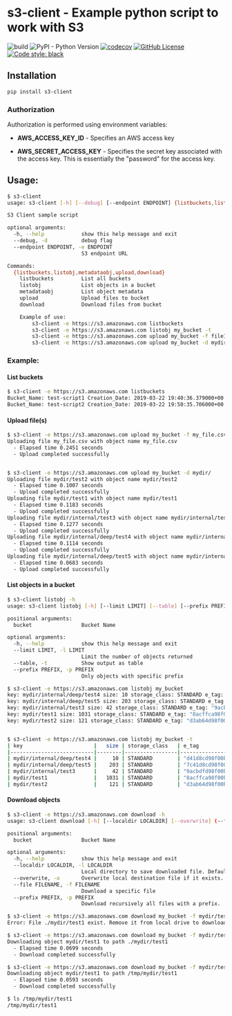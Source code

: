 # s3-client - Example python script to work with S3

![build](https://github.com/thobiast/s3_client/workflows/build/badge.svg)
![PyPI - Python Version](https://img.shields.io/pypi/pyversions/s3-client)
[![codecov](https://codecov.io/gh/thobiast/s3_client/branch/master/graph/badge.svg)](https://codecov.io/gh/thobiast/s3_client)
[![GitHub License](https://img.shields.io/github/license/thobiast/s3_client)](https://github.com/thobiast/s3_client/blob/master/LICENSE)
[![Code style: black](https://img.shields.io/badge/code%20style-black-000000.svg)](https://github.com/psf/black)


## Installation

```bash
pip install s3-client
```


### Authorization

Authorization is performed using environment variables:

- **AWS_ACCESS_KEY_ID** -  Specifies an AWS access key

- **AWS_SECRET_ACCESS_KEY** - Specifies the secret key associated with the access key. This is essentially the "password" for the access key.


## Usage:

```bash
$ s3-client
usage: s3-client [-h] [--debug] [--endpoint ENDPOINT] {listbuckets,listobj,metadataobj,upload,download} ...

S3 Client sample script

optional arguments:
  -h, --help            show this help message and exit
  --debug, -d           debug flag
  --endpoint ENDPOINT, -e ENDPOINT
                        S3 endpoint URL

Commands:
  {listbuckets,listobj,metadataobj,upload,download}
    listbuckets         List all buckets
    listobj             List objects in a bucket
    metadataobj         List object metadata
    upload              Upload files to bucket
    download            Download files from bucket

    Example of use:
        s3-client -e https://s3.amazonaws.com listbuckets
        s3-client -e https://s3.amazonaws.com listobj my_bucket -t
        s3-client -e https://s3.amazonaws.com upload my_bucket -f file1
        s3-client -e https://s3.amazonaws.com upload my_bucket -d mydir
```

### Example:

#### List buckets

```bash
$ s3-client -e https://s3.amazonaws.com listbuckets
Bucket_Name: test-script1 Creation_Date: 2019-03-22 19:40:36.379000+00:00
Bucket_Name: test-script2 Creation_Date: 2019-03-22 19:50:35.706000+00:00
```

#### Upload file(s)

```bash
$ s3-client -e https://s3.amazonaws.com upload my_bucket -f my_file.csv
Uploading file my_file.csv with object name my_file.csv
  - Elapsed time 0.2451 seconds
  - Upload completed successfully


$ s3-client -e https://s3.amazonaws.com upload my_bucket -d mydir/
Uploading file mydir/test2 with object name mydir/test2
  - Elapsed time 0.1007 seconds
  - Upload completed successfully
Uploading file mydir/test1 with object name mydir/test1
  - Elapsed time 0.1183 seconds
  - Upload completed successfully
Uploading file mydir/internal/test3 with object name mydir/internal/test3
  - Elapsed time 0.1277 seconds
  - Upload completed successfully
Uploading file mydir/internal/deep/test4 with object name mydir/internal/deep/test4
  - Elapsed time 0.1114 seconds
  - Upload completed successfully
Uploading file mydir/internal/deep/test5 with object name mydir/internal/deep/test5
  - Elapsed time 0.0683 seconds
  - Upload completed successfully
```

#### List objects in a bucket

```bash
$ s3-client listobj -h
usage: s3-client listobj [-h] [--limit LIMIT] [--table] [--prefix PREFIX] bucket

positional arguments:
  bucket                Bucket Name

optional arguments:
  -h, --help            show this help message and exit
  --limit LIMIT, -l LIMIT
                        Limit the number of objects returned
  --table, -t           Show output as table
  --prefix PREFIX, -p PREFIX
                        Only objects with specific prefix
```


```bash
$ s3-client -e https://s3.amazonaws.com listobj my_bucket
key: mydir/internal/deep/test4 size: 10 storage_class: STANDARD e_tag: "d41d8cd98f00b204e9800998ecf8427e" last_modified: 2020-08-21 16:40:42.790000+00:00
key: mydir/internal/deep/test5 size: 203 storage_class: STANDARD e_tag: "7c41d8cd98f00b204e9800998ecf8427" last_modified: 2020-08-21 16:40:42.894000+00:00
key: mydir/internal/test3 size: 42 storage_class: STANDARD e_tag: "9acbdfd98f00b204e9100998ecf8423a" last_modified: 2020-08-21 16:40:42.655000+00:00
key: mydir/test1 size: 1031 storage_class: STANDARD e_tag: "8acffca98f00b204e98a0821ecf8447e" last_modified: 2020-08-21 16:40:42.538000+00:00
key: mydir/test2 size: 121 storage_class: STANDARD e_tag: "d3ab64d98f00b20401800998ecf8438b" last_modified: 2020-08-21 16:40:42.429000+00:00


$ s3-client -e https://s3.amazonaws.com listobj my_bucket -t
| key                       |   size | storage_class   | e_tag                              | last_modified                    |
|---------------------------|--------|-----------------|------------------------------------|----------------------------------|
| mydir/internal/deep/test4 |     10 | STANDARD        | "d41d8cd98f00b204e9800998ecf8427e" | 2020-08-21 16:40:42.790000+00:00 |
| mydir/internal/deep/test5 |    203 | STANDARD        | "7c41d8cd98f00b204e9800998ecf8427" | 2020-08-21 16:40:42.894000+00:00 |
| mydir/internal/test3      |     42 | STANDARD        | "9acbdfd98f00b204e9100998ecf8423a" | 2020-08-21 16:40:42.655000+00:00 |
| mydir/test1               |   1031 | STANDARD        | "8acffca98f00b204e98a0821ecf8447e" | 2020-08-21 16:40:42.538000+00:00 |
| mydir/test2               |    121 | STANDARD        | "d3ab64d98f00b20401800998ecf8438b" | 2020-08-21 16:40:42.429000+00:00 |
```

#### Download objects

```bash
$ s3-client -e https://s3.amazonaws.com download -h
usage: s3-client download [-h] [--localdir LOCALDIR] [--overwrite] (--file FILENAME | --prefix PREFIX) bucket

positional arguments:
  bucket                Bucket Name

optional arguments:
  -h, --help            show this help message and exit
  --localdir LOCALDIR, -l LOCALDIR
                        Local directory to save downloaded file. Default current directory
  --overwrite, -o       Overwrite local destination file if it exists. Default false
  --file FILENAME, -f FILENAME
                        Download a specific file
  --prefix PREFIX, -p PREFIX
                        Download recursively all files with a prefix.
```

```bash
$ s3-client -e https://s3.amazonaws.com download my_bucket -f mydir/test1
Error: File ./mydir/test1 exist. Remove it from local drive to download.

$ s3-client -e https://s3.amazonaws.com download my_bucket -f mydir/test1 --overwrite
Downloading object mydir/test1 to path ./mydir/test1
  - Elapsed time 0.0699 seconds
  - Download completed successfully
```

```bash
$ s3-client -e https://s3.amazonaws.com download my_bucket -f mydir/test1 -l /tmp/
Downloading object mydir/test1 to path /tmp/mydir/test1
  - Elapsed time 0.0593 seconds
  - Download completed successfully

$ ls /tmp/mydir/test1
/tmp/mydir/test1
```
